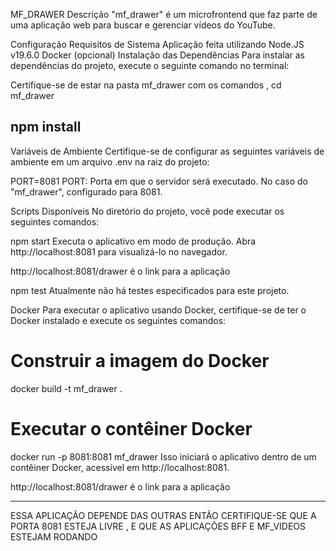MF_DRAWER
Descrição
"mf_drawer" é um microfrontend que faz parte de uma aplicação web para buscar e gerenciar vídeos do YouTube.

Configuração
Requisitos de Sistema
Aplicação feita utilizando Node.JS v19.6.0
Docker (opcional)
Instalação das Dependências
Para instalar as dependências do projeto, execute o seguinte comando no terminal:

Certifique-se de estar na pasta mf_drawer com os comandos , cd mf_drawer

npm install
--------------------------------------------------


Variáveis de Ambiente
Certifique-se de configurar as seguintes variáveis de ambiente em um arquivo .env na raiz do projeto:

PORT=8081
PORT: Porta em que o servidor será executado. No caso do "mf_drawer", configurado para 8081.



Scripts Disponíveis
No diretório do projeto, você pode executar os seguintes comandos:

npm start
Executa o aplicativo em modo de produção.
Abra http://localhost:8081 para visualizá-lo no navegador.

http://localhost:8081/drawer  é o link para a aplicação

npm test
Atualmente não há testes especificados para este projeto.

Docker
Para executar o aplicativo usando Docker, certifique-se de ter o Docker instalado e execute os seguintes comandos:


# Construir a imagem do Docker
docker build -t mf_drawer .

# Executar o contêiner Docker
docker run -p 8081:8081 mf_drawer
Isso iniciará o aplicativo dentro de um contêiner Docker, acessível em http://localhost:8081.

http://localhost:8081/drawer  é o link para a aplicação

----------------
ESSA APLICAÇÃO DEPENDE DAS OUTRAS ENTÃO
CERTIFIQUE-SE QUE A PORTA 8081 ESTEJA LIVRE , E QUE AS APLICAÇÕES BFF E MF_VIDEOS ESTEJAM RODANDO

